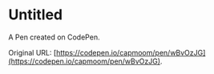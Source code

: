 # Untitled

A Pen created on CodePen.

Original URL: [https://codepen.io/capmoom/pen/wBvOzJG](https://codepen.io/capmoom/pen/wBvOzJG).

